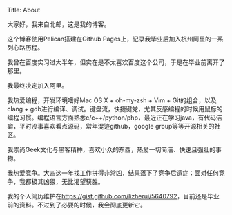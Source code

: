 Title: About

大家好，我来自北邮，这是我的博客。

这个博客使用Pelican搭建在Github Pages上，记录我毕业后加入杭州阿里的一系列心路历程。

我曾在百度实习过大半年，但实在是不太喜欢百度这个公司，于是在毕业前离开了那里。

我最终决定加入阿里。

我热爱编程，开发环境嗜好Mac OS X + oh-my-zsh + Vim + Git的组合，以及clang + gdb进行编译、调试。键盘流，快捷键党，尤其反感编程的时候用鼠标的编程习惯。编程语言方面熟悉c/c++/python/php，最近正在学习java，有代码洁癖，平时没事喜欢看点源码，常年混迹github，google group等等开源相关的社区。

我崇尚Geek文化与黑客精神，喜欢小众的东西，热爱一切简洁、快速且强壮的事物。

我热爱竞争。大四这一年找工作拼得非常凶，结果落下了竞争后遗症：面对任何竞争，我都极其凶狠，无比渴望获胜。

我的个人简历维护在<https://gist.github.com/lizherui/5640792>，目前还是毕业前的资料。不过到了必要的时候，我会彻底更新它。
